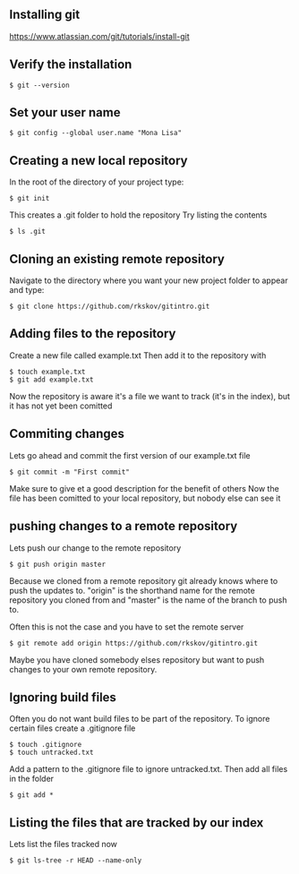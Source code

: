 ## Installing git
https://www.atlassian.com/git/tutorials/install-git

## Verify the installation
```
$ git --version
```
## Set your user name
```
$ git config --global user.name "Mona Lisa"
```

## Creating a new local repository
In the root of the directory of your project type:

```
$ git init
```
This creates a .git folder to hold the repository
Try listing the contents

```
$ ls .git
```

## Cloning an existing remote repository
Navigate to the directory where you want your new project folder to appear and type:

```
$ git clone https://github.com/rkskov/gitintro.git
```

## Adding files to the repository
Create a new file called example.txt
Then add it to the repository with

```
$ touch example.txt
$ git add example.txt
```

Now the repository is aware it's a file we want to track (it's in the index), but it has not yet been comitted

## Commiting changes
Lets go ahead and commit the first version of our example.txt file

```
$ git commit -m "First commit"
```

Make sure to give et a good description for the benefit of others
Now the file has been comitted to your local repository, but nobody else can see it

## pushing changes to a remote repository

Lets push our change to the remote repository
```
$ git push origin master
```

Because we cloned from a remote repository git already knows where to push the updates to. "origin" is the shorthand name for the remote repository you cloned from and "master" is the name of the branch to push to.

Often this is not the case and you have to set the remote server

```
$ git remote add origin https://github.com/rkskov/gitintro.git
```

Maybe you have cloned somebody elses repository but want to push changes to your own remote repository.

## Ignoring build files 
Often you do not want build files to be part of the repository.
To ignore certain files create a .gitignore file

```
$ touch .gitignore
$ touch untracked.txt
```

Add a pattern to the .gitignore file to ignore untracked.txt.
Then add all files in the folder 

```
$ git add *
```

## Listing the files that are tracked by our index 
Lets list the files tracked now

```
$ git ls-tree -r HEAD --name-only
```